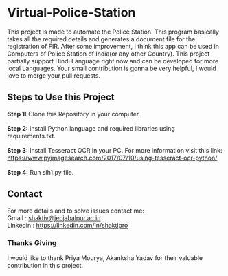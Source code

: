 # Virtual-Police-Station
This project is made to automate the Police Station. This program basically takes all the required details and generates a document file for the registration of FIR.
After some improvement, I think this app can be used in Computers of Police Station of India(or any other Country). This project partially support Hindi Language right now and can be developed for more local Languages. Your small contribution is gonna be very helpful, I would love to merge your pull requests.

## Steps to Use this Project
<b>Step 1:</b> Clone this Repository in your computer.</br></br>
<b>Step 2:</b> Install Python language and required libraries using requirements.txt.</br></br>
<b>Step 3:</b> Install Tesseract OCR in your PC. For more information visit this link:</br>
https://www.pyimagesearch.com/2017/07/10/using-tesseract-ocr-python/</br></br>
<b>Step 4:</b> Run sih1.py file.</br>

## Contact
For more details and to solve issues contact me:</br>
Gmail : shaktiv@jecjabalpur.ac.in </br>
Linkedin : https://linkedin.com/in/shaktipro </br>


### Thanks Giving
I would like to thank Priya Mourya, Akanksha Yadav for their valuable contribution in this project.

